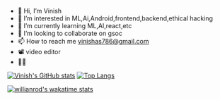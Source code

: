 - 👋 Hi, I’m Vinish
- 👀 I’m interested in ML,Ai,Android,frontend,backend,ethical hacking
- 🌱 I’m currently learning ML,AI,react,etc
- 💞️ I’m looking to collaborate on gsoc
- 📫 How to reach me vinishas786@gmail.com
- 📽 video editor
- 👨‍🎓




[![Vinish's GitHub stats](https://github-readme-stats.vercel.app/api?username=vinishhub)](https://github.com/vinishhub/github-readme-stats) [![Top Langs](https://github-readme-stats.vercel.app/api/top-langs/?username=vinishhub&layout=compact)](https://github.com/vinishhub/github-readme-stats)

[![willianrod's wakatime stats](https://github-readme-stats.vercel.app/api/wakatime?username=vinishhub)](https://github.com/vinishhub/github-readme-stats)


<!---
vinishhub/vinishhub is a ✨ special ✨ repository because its `README.md` (this file) appears on your GitHub profile.
You can click the Preview link to take a look at your changes.
--->
